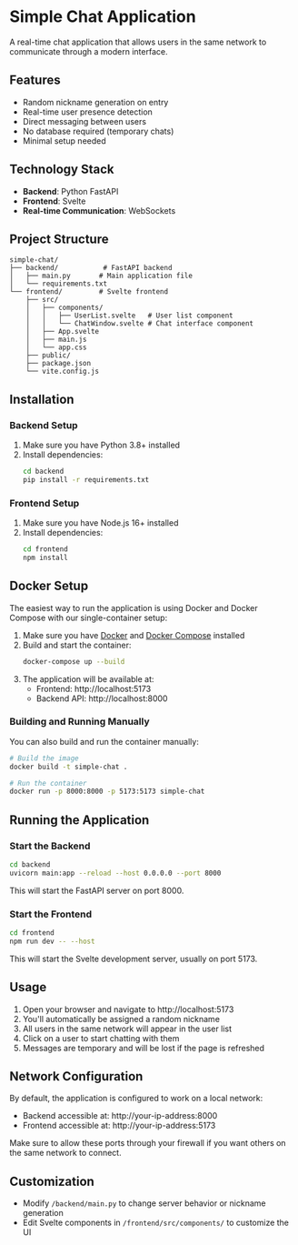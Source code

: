 # Simple Chat Application

A real-time chat application that allows users in the same network to communicate through a modern interface.

## Features
- Random nickname generation on entry
- Real-time user presence detection
- Direct messaging between users
- No database required (temporary chats)
- Minimal setup needed

## Technology Stack
- **Backend**: Python FastAPI
- **Frontend**: Svelte
- **Real-time Communication**: WebSockets

## Project Structure
```
simple-chat/
├── backend/           # FastAPI backend
│   ├── main.py       # Main application file
│   └── requirements.txt
└── frontend/         # Svelte frontend
    ├── src/
    │   ├── components/
    │   │   ├── UserList.svelte   # User list component
    │   │   └── ChatWindow.svelte # Chat interface component
    │   ├── App.svelte
    │   ├── main.js
    │   └── app.css
    ├── public/
    ├── package.json
    └── vite.config.js
```

## Installation

### Backend Setup
1. Make sure you have Python 3.8+ installed
2. Install dependencies:
   ```bash
   cd backend
   pip install -r requirements.txt
   ```

### Frontend Setup
1. Make sure you have Node.js 16+ installed
2. Install dependencies:
   ```bash
   cd frontend
   npm install
   ```

## Docker Setup

The easiest way to run the application is using Docker and Docker Compose with our single-container setup:

1. Make sure you have [Docker](https://www.docker.com/get-started) and [Docker Compose](https://docs.docker.com/compose/install/) installed
2. Build and start the container:
   ```bash
   docker-compose up --build
   ```
3. The application will be available at:
   - Frontend: http://localhost:5173
   - Backend API: http://localhost:8000

### Building and Running Manually

You can also build and run the container manually:

```bash
# Build the image
docker build -t simple-chat .

# Run the container
docker run -p 8000:8000 -p 5173:5173 simple-chat
```

## Running the Application

### Start the Backend
```bash
cd backend
uvicorn main:app --reload --host 0.0.0.0 --port 8000
```
This will start the FastAPI server on port 8000.

### Start the Frontend
```bash
cd frontend
npm run dev -- --host
```
This will start the Svelte development server, usually on port 5173.

## Usage
1. Open your browser and navigate to http://localhost:5173
2. You'll automatically be assigned a random nickname
3. All users in the same network will appear in the user list
4. Click on a user to start chatting with them
5. Messages are temporary and will be lost if the page is refreshed

## Network Configuration
By default, the application is configured to work on a local network:
- Backend accessible at: http://your-ip-address:8000
- Frontend accessible at: http://your-ip-address:5173

Make sure to allow these ports through your firewall if you want others on the same network to connect.

## Customization
- Modify `/backend/main.py` to change server behavior or nickname generation
- Edit Svelte components in `/frontend/src/components/` to customize the UI
